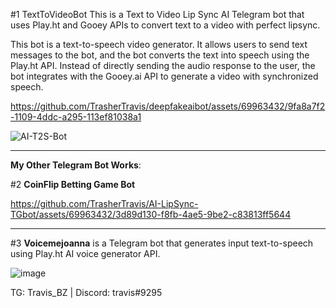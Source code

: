 #1 TextToVideoBot
This is a Text to Video Lip Sync AI Telegram bot that uses Play.ht and Gooey APIs to convert text to a video with perfect lipsync.

This bot is a text-to-speech video generator. It allows users to send text messages to the bot, and the bot converts the text into speech using the Play.ht API. Instead of directly sending the audio response to the user, the bot integrates with the Gooey.ai API to generate a video with synchronized speech.


https://github.com/TrasherTravis/deepfakeaibot/assets/69963432/9fa8a7f2-1109-4ddc-a295-113ef81038a1

![AI-T2S-Bot](https://github.com/TrasherTravis/AI-LipSync-TGbot/assets/69963432/f44ba44b-f346-4da8-b1ed-b62a343b554e)

-------------------------------------------------------------------------------------------------------

**My Other Telegram Bot Works**:

#2 **CoinFlip Betting Game Bot**

https://github.com/TrasherTravis/AI-LipSync-TGbot/assets/69963432/3d89d130-f8fb-4ae5-9be2-c83813ff5644

-------------------------------------------------------------------------------------------------------

#3 **Voicemejoanna** is a Telegram bot that generates input text-to-speech using Play.ht AI voice generator API.

![image](https://github.com/TrasherTravis/AI-TeleGramBot/assets/69963432/6cf67131-db08-4fd3-8e2f-6e491d48e98b)

TG: Travis_BZ | Discord: travis#9295


